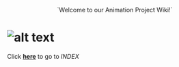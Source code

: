 <p align="center">`Welcome to our Animation Project Wiki!`</p>

![alt text](https://github.com/Korhildon/Github_JoseAntonioJuncosa_2B/blob/DEVELOPMENT/WIKI_IMAGES/Enviroment_01_FINALRENDER.jpg "Header Image")
====
Click [**here**](https://github.com/Korhildon/Github_JoseAntonioJuncosa_2B/blob/DEVELOPMENT/WIKITEXTS/INDEX.md "Go to INDEX") to go to *INDEX*
